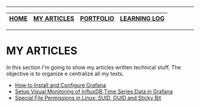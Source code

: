 ***

| [HOME](https://github.com/mmmarceleza/My-Learning-Tracker#marcelos-learning-tracker) | [MY ARTICLES](https://github.com/mmmarceleza/My-Learning-Tracker/blob/master/content/my-articles.md#my-articles) | [PORTFOLIO](https://github.com/mmmarceleza/My-Learning-Tracker/blob/master/content/portfolio.md#portfolio) | [LEARNING LOG](https://github.com/mmmarceleza/My-Learning-Tracker/blob/master/content/learning-log.md#learning-log) |
|:---:|:---:|:---:|:---:|

***

# MY ARTICLES

In this section I'm going to show my articles written technical stuff. The objective is to organize e centralize all my texts.

 - [How to Install and Configure Grafana](https://linuxhandbook.com/grafana-setup/)
 - [Setup Visual Monitoring of InfluxDB Time Series Data in Grafana](https://linuxhandbook.com/influxdb-grafana-setup/)
 - [Special File Permissions in Linux: SUID, GUID and Sticky Bit](https://linuxhandbook.com/suid-sgid-sticky-bit/)